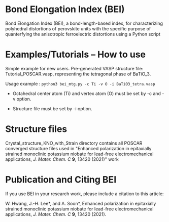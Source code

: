 # Bond Elongation Index (BEI) 
Bond Elongation Index (BEI), a bond-length-based index, for characterizing polyhedral distortions of perovskite units with the specific purpose of quanterfying the anisotropic ferroelectric distortions using a Python script

# Examples/Tutorials – How to use
Simple example for new users.
Pre-generated VASP structure file: Tutorial_POSCAR.vasp, representing the tetragonal phase of BaTiO_$3$.

Usage example : ```python3 bei_mtg.py -c Ti -v O -i BaTiO3_tetra.vasp```

- Octahedral center atom (Ti) and vertex atom (O) must be set by -c and -v option.

- Structure file must be set by -i option.

# Structure files
Crystal_structure_KNO_with_Strain directory contains all POSCAR converged structure files used in "Enhanced polarization in epitaxially strained monoclinic potassium niobate for lead-free electromechanical applications, _J. Mater. Chem. C_ **9**, 13420 (2021)" work

# Publication and Citing BEI
If you use BEI in your research work, please include a citation to this article:

W. Hwang, J.-H. Lee*, and A. Soon*, Enhanced polarization in epitaxially strained monoclinic potassium niobate for lead-free electromechanical applications, _J. Mater. Chem. C_ **9**, 13420 (2021).
